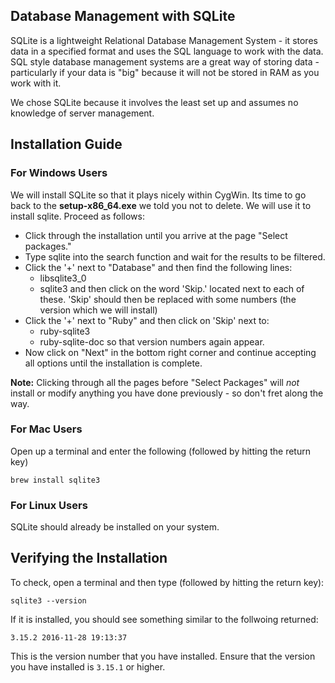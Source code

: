 ## Database Management with SQLite

SQLite is a lightweight Relational Database Management System - it stores data in a specified format and uses the SQL language to work with the data.
SQL style database management systems are a great way of storing data - particularly if your data is "big" because it will not be stored in RAM as you work with it.

We chose SQLite because it involves the least set up and assumes no knowledge of server management.

## Installation Guide

### For Windows Users

We will install SQLite so that it plays nicely within CygWin.
Its time to go back to the **setup-x86_64.exe** we told you not to delete. We will use it to install sqlite.
Proceed as follows:

* Click through the installation until you arrive at the page "Select packages."
* Type sqlite into the search function and wait for the results to be filtered.
* Click the '+' next to "Database" and then find the following lines:
    * libsqlite3_0
    * sqlite3
 and then click on the word 'Skip.' located next to each of these. 'Skip' should then be replaced with some numbers (the version which we will install)
* Click the '+' next to "Ruby" and then click on 'Skip' next to:
    * ruby-sqlite3
    * ruby-sqlite-doc
so that version numbers again appear.
* Now click on "Next" in the bottom right corner and continue accepting all options until the installation is complete.

**Note:** Clicking through all the pages before "Select Packages" will *not* install or modify anything you have done previously - so don't fret along the way.

### For Mac Users

Open up a terminal and enter the following (followed by hitting the return key)

    brew install sqlite3

### For Linux Users

SQLite should already be installed on your system.

## Verifying the Installation

To check, open a terminal and then type (followed by hitting the return key):

    sqlite3 --version

If it is installed, you should see something similar to the follwoing returned:

    3.15.2 2016-11-28 19:13:37

This is the version number that you have installed. Ensure that the version you have installed is `3.15.1` or higher.
